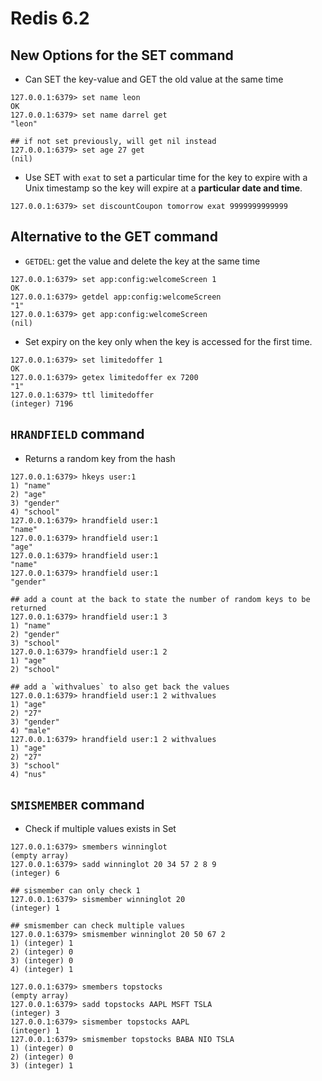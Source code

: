 # Redis 6.2

## New Options for the SET command

- Can SET the key-value and GET the old value at the same time

```
127.0.0.1:6379> set name leon
OK
127.0.0.1:6379> set name darrel get
"leon"

## if not set previously, will get nil instead
127.0.0.1:6379> set age 27 get
(nil)
```

- Use SET with `exat` to set a particular time for the key to expire with a Unix timestamp so the key will expire at a **particular date and time**.

```
127.0.0.1:6379> set discountCoupon tomorrow exat 9999999999999
```

## Alternative to the GET command

- `GETDEL`: get the value and delete the key at the same time

```
127.0.0.1:6379> set app:config:welcomeScreen 1
OK
127.0.0.1:6379> getdel app:config:welcomeScreen
"1"
127.0.0.1:6379> get app:config:welcomeScreen
(nil)
```

- Set expiry on the key only when the key is accessed for the first time.

```
127.0.0.1:6379> set limitedoffer 1
OK
127.0.0.1:6379> getex limitedoffer ex 7200
"1"
127.0.0.1:6379> ttl limitedoffer
(integer) 7196
```

## `HRANDFIELD` command

- Returns a random key from the hash

```
127.0.0.1:6379> hkeys user:1
1) "name"
2) "age"
3) "gender"
4) "school"
127.0.0.1:6379> hrandfield user:1
"name"
127.0.0.1:6379> hrandfield user:1
"age"
127.0.0.1:6379> hrandfield user:1
"name"
127.0.0.1:6379> hrandfield user:1
"gender"

## add a count at the back to state the number of random keys to be returned
127.0.0.1:6379> hrandfield user:1 3
1) "name"
2) "gender"
3) "school"
127.0.0.1:6379> hrandfield user:1 2
1) "age"
2) "school"

## add a `withvalues` to also get back the values
127.0.0.1:6379> hrandfield user:1 2 withvalues
1) "age"
2) "27"
3) "gender"
4) "male"
127.0.0.1:6379> hrandfield user:1 2 withvalues
1) "age"
2) "27"
3) "school"
4) "nus"
```

## `SMISMEMBER` command

- Check if multiple values exists in Set

```
127.0.0.1:6379> smembers winninglot
(empty array)
127.0.0.1:6379> sadd winninglot 20 34 57 2 8 9
(integer) 6

## sismember can only check 1
127.0.0.1:6379> sismember winninglot 20
(integer) 1

## smismember can check multiple values
127.0.0.1:6379> smismember winninglot 20 50 67 2
1) (integer) 1
2) (integer) 0
3) (integer) 0
4) (integer) 1
```

```
127.0.0.1:6379> smembers topstocks
(empty array)
127.0.0.1:6379> sadd topstocks AAPL MSFT TSLA
(integer) 3
127.0.0.1:6379> sismember topstocks AAPL
(integer) 1
127.0.0.1:6379> smismember topstocks BABA NIO TSLA
1) (integer) 0
2) (integer) 0
3) (integer) 1
```
